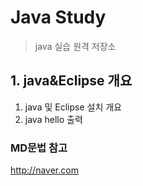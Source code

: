 # Java Study
> java 실습 원격 저장소

## 1. java&Eclipse 개요
1) java 및 Eclipse 설치 개요
2) java hello 출력

### MD문법 참고
http://naver.com
